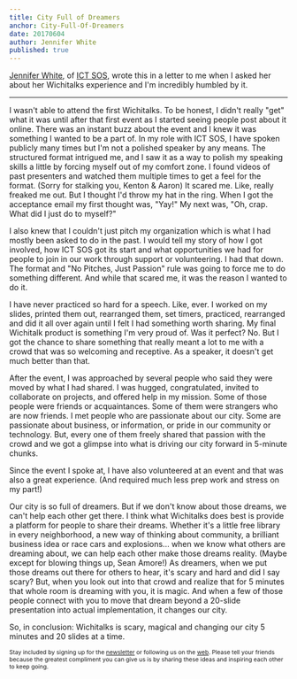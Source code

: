 ```yaml
---
title: City Full of Dreamers
anchor: City-Full-Of-Dreamers
date: 20170604
author: Jennifer White
published: true
---
```


[Jennifer White][Jennifer White], of [ICT SOS][ICT SOS], wrote this in a letter to me when I asked her about her Wichitalks experience and I'm incredibly humbled by it.
<hr>

I wasn't able to attend the first Wichitalks. To be honest, I didn't really "get" what it was until after that first event as I started seeing people post about it online. There was an instant buzz about the event and I knew it was something I wanted to be a part of. In my role with ICT SOS, I have spoken publicly many times but I'm not a polished speaker by any means. The structured format intrigued me, and I saw it as a way to polish my speaking skills a little by forcing myself out of my comfort zone. I found videos of past presenters and watched them multiple times to get a feel for the format. (Sorry for stalking you, Kenton & Aaron) It scared me. Like, really freaked me out. But I thought I'd throw my hat in the ring. When I got the acceptance email my first thought was, "Yay!" My next was, "Oh, crap. What did I just do to myself?"

I also knew that I couldn't just pitch my organization which is what I had mostly been asked to do in the past. I would tell my story of how I got involved, how ICT SOS got its start and what opportunities we had for people to join in our work through support or volunteering. I had that down. The format and "No Pitches, Just Passion" rule was going to force me to do something different. And while that scared me, it was the reason I wanted to do it.

I have never practiced so hard for a speech. Like, ever. I worked on my slides, printed them out, rearranged them, set timers, practiced, rearranged and did it all over again until I felt I had something worth sharing. My final Wichitalk product is something I'm very proud of. Was it perfect? No. But I got the chance to share something that really meant a lot to me with a crowd that was so welcoming and receptive. As a speaker, it doesn't get much better than that.

After the event, I was approached by several people who said they were moved by what I had shared. I was hugged, congratulated, invited to collaborate on projects, and offered help in my mission. Some of those people were friends or acquaintances. Some of them were strangers who are now friends. I met people who are passionate about our city. Some are passionate about business, or information, or pride in our community or technology. But, every one of them freely shared that passion with the crowd and we got a glimpse into what is driving our city forward in 5-minute chunks.

Since the event I spoke at, I have also volunteered at an event and that was also a great experience. (And required much less prep work and stress on my part!)

Our city is so full of dreamers. But if we don't know about those dreams, we can't help each other get there. I think what Wichitalks does best is provide a platform for people to share their dreams. Whether it's a little free library in every neighborhood, a new way of thinking about community, a brilliant business idea or race cars and explosions... when we know what others are dreaming about, we can help each other make those dreams reality. (Maybe except for blowing things up, Sean Amore!) As dreamers, when we put those dreams out there for others to hear, it's scary and hard and did I say scary? But, when you look out into that crowd and realize that for 5 minutes that whole room is dreaming with you, it is magic. And when a few of those people connect with you to move that dream beyond a 20-slide presentation into actual implementation, it changes our city.

So, in conclusion: Wichitalks is scary, magical and changing our city 5 minutes and 20 slides at a time.

<span style="font-size: 0.75em;">Stay included by signing up for the [newsletter][email signup] or following us on the [web][Twitter]. Please tell your friends because the greatest compliment you can give us is by sharing these ideas and inspiring each other to keep going.</span>

[email signup]: http://wichitalks.us14.list-manage.com/subscribe?u=9bee36d279ae536f6069559f7&id=be34ddd4bc
[ICT SOS]: http://ictsos.org/
[Jennifer White]: /jennifer-white
[patreon]: http://patreon.com/wichitalks
[Twitter]: https://twitter.com/wichitalks
